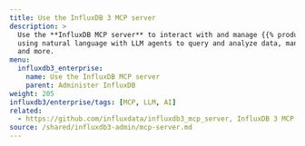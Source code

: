 ```yaml
---
title: Use the InfluxDB 3 MCP server
description: >
  Use the **InfluxDB MCP server** to interact with and manage {{% product-name %}}
  using natural language with LLM agents to query and analyze data, manage databases
  and more.
menu:
  influxdb3_enterprise:
    name: Use the InfluxDB MCP server
    parent: Administer InfluxDB
weight: 205
influxdb3/enterprise/tags: [MCP, LLM, AI]
related:
  - https://github.com/influxdata/influxdb3_mcp_server, InfluxDB 3 MCP Server GitHub Repository
source: /shared/influxdb3-admin/mcp-server.md
---
```


<!-- //SOURCE content/shared/influxdb3-admin/mcp-server.md -->

